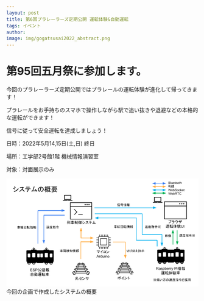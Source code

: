 ```yaml
---
layout: post
title: 第6回プラレーラーズ定期公開 運転体験&自動運転
tags: イベント
author:
image: img/gogatsusai2022_abstract.png
---
```


# 第95回五月祭に参加します。

今回のプラレーラーズ定期公開ではプラレールの運転体験が進化して帰ってきます！

プラレールをお手持ちのスマホで操作しながら駅で追い抜きや退避などの本格的な運転ができます！

信号に従って安全運転を達成しましょう！

日時：2022年5月14,15日(土,日) 終日

場所：工学部2号館1階 機械情報演習室

対象：対面展示のみ

![](img/gogatsusai2022_abstract.png)
今回の企画で作成したシステムの概要
